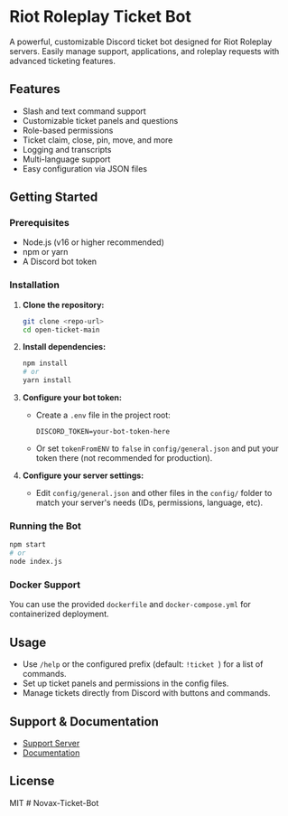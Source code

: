 # Riot Roleplay Ticket Bot

A powerful, customizable Discord ticket bot designed for Riot Roleplay servers. Easily manage support, applications, and roleplay requests with advanced ticketing features.

## Features

- Slash and text command support
- Customizable ticket panels and questions
- Role-based permissions
- Ticket claim, close, pin, move, and more
- Logging and transcripts
- Multi-language support
- Easy configuration via JSON files

## Getting Started

### Prerequisites

- Node.js (v16 or higher recommended)
- npm or yarn
- A Discord bot token

### Installation

1. **Clone the repository:**
   ```bash
   git clone <repo-url>
   cd open-ticket-main
   ```
2. **Install dependencies:**
   ```bash
   npm install
   # or
   yarn install
   ```
3. **Configure your bot token:**

   - Create a `.env` file in the project root:
     ```env
     DISCORD_TOKEN=your-bot-token-here
     ```
   - Or set `tokenFromENV` to `false` in `config/general.json` and put your token there (not recommended for production).

4. **Configure your server settings:**
   - Edit `config/general.json` and other files in the `config/` folder to match your server's needs (IDs, permissions, language, etc).

### Running the Bot

```bash
npm start
# or
node index.js
```

### Docker Support

You can use the provided `dockerfile` and `docker-compose.yml` for containerized deployment.

## Usage

- Use `/help` or the configured prefix (default: `!ticket `) for a list of commands.
- Set up ticket panels and permissions in the config files.
- Manage tickets directly from Discord with buttons and commands.

## Support & Documentation

- [Support Server](https://discord.dj-dj.be)
- [Documentation](https://otdocs.dj-dj.be)

## License

MIT
#   N o v a x - T i c k e t - B o t  
 